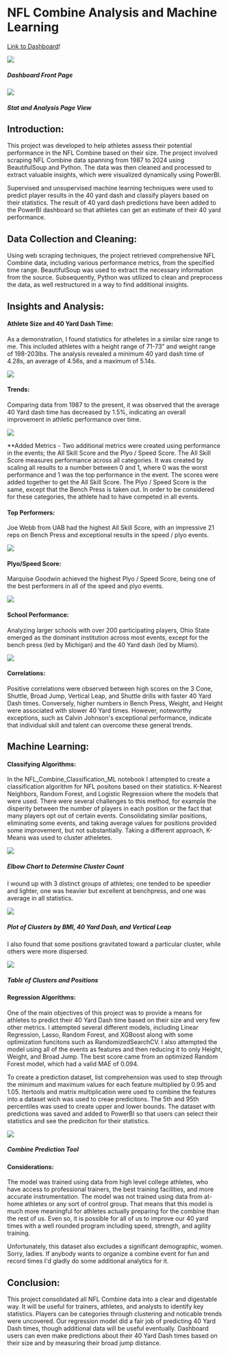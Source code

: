 # NFL Combine Analysis and Machine Learning
[Link to Dashboard](https://scary62.pythonanywhere.com/001Combine.html)!

![](images/Github_Readme/Dashboard_Front.png)
##### Dashboard Front Page

![](images/Github_Readme/Dashboard_Page.png)
##### Stat and Analysis Page View

## Introduction:
This project was developed to help athletes assess their potential performance in the NFL Combine based on their size. The project involved scraping NFL Combine data spanning from 1987 to 2024 using BeautifulSoup and Python. The data was  then cleaned and processed to extract valuable insights, which were visualized dynamically using PowerBI.

Supervised and unsupervised machine learning techniques were used to predict player results in the 40 yard dash and classify players based on their statistics. The result of 40 yard dash predictions have been added to the PowerBI dashboard so that athletes can get an estimate of their 40 yard performance.

## Data Collection and Cleaning:
Using web scraping techniques, the project retrieved comprehensive NFL Combine data, including various performance metrics, from the specified time range. BeautifulSoup was used to extract the necessary information from the source. Subsequently, Python was utilized to clean and preprocess the data, as well restructured in a way to find additional insights.

## Insights and Analysis:

#### Athlete Size and 40 Yard Dash Time:
As a demonstration, I found statistics for atheletes in a similar size range to me. This included athletes with a height range of 71-73" and weight range of 198-203lbs. The analysis revealed a minimum 40 yard dash time of 4.28s, an average of 4.56s, and a maximum of 5.14s.

![](images/Github_Readme/mysize_stats.png)

#### Trends:
Comparing data from 1987 to the present, it was observed that the average 40 Yard dash time has decreased by 1.5%, indicating an overall improvement in athletic performance over time.

![](images/Github_Readme/40_Yard_trend.png)

**Added Metrics - Two additional metrics were created using performance in the events; the All Skill Score and the Plyo / Speed Score. The All Skill Score measures performance across all categories. It was created by scaling all results to a number between 0 and 1, where 0 was the worst performance and 1 was the top performance in the event. The scores were added together to get the All Skill Score. The Plyo / Speed Score is the same, except that the Bench Press is taken out. In order to be considered for these categories, the athlete had to have competed in all events.

#### Top Performers:
Joe Webb from UAB had the highest All Skill Score, with an impressive 21 reps on Bench Press and exceptional results in the speed / plyo events.

![](images/Github_Readme/all_skill.png)

#### Plyo/Speed Score:
Marquise Goodwin achieved the highest Plyo / Speed Score, being one of the best performers in all of the speed and plyo events.

![](images/Github_Readme/all_speed.png)


#### School Performance:
Analyzing larger schools with over 200 participating players, Ohio State emerged as the dominant institution across most events, except for the bench press (led by Michigan) and the 40 Yard dash (led by Miami).

![](images/Github_Readme/college_scores.png)

#### Correlations:
Positive correlations were observed between high scores on the 3 Cone, Shuttle, Broad Jump, Vertical Leap, and Shuttle drills with faster 40 Yard Dash times. Conversely, higher numbers in Bench Press, Weight, and Height were associated with slower 40 Yard times. However, noteworthy exceptions, such as Calvin Johnson's exceptional performance, indicate that individual skill and talent can overcome these general trends.

## Machine Learning:

#### Classifying Algorithms:
In the NFL_Combine_Classification_ML notebook I attempted to create a classification algorithm for NFL positons based on their statistics. K-Nearest Neighbors, Random Forest, and Logistic Regression where the models that were used. There were several challenges to this method, for example the disperity between the number of players in each position or the fact that many players opt out of certain events. Consolidating similar positions, eliminating some events, and taking average values for positions provided some improvement, but not substantially. Taking a different approach, K-Means was used to cluster atheletes. 

![](images/Github_Readme/elbow_chart.png)
##### Elbow Chart to Determine Cluster Count

I wound up with 3 distinct groups of athletes; one tended to be speedier and lighter, one was heavier but excellent at benchpress, and one was average in all statistics.

![](images/Github_Readme/3d_scatter.png)
##### Plot of Clusters by BMI, 40 Yard Dash, and Vertical Leap

 I also found that some positions gravitated toward a particular cluster, while others were more dispersed. 

![](images/Github_Readme/cluster_positions.png)
##### Table of Clusters and Positions

#### Regression Algorithms:
One of the main objectives of this project was to provide a means for athletes to predict their 40 Yard Dash time based on their size and very few other metrics. I attempted several different models, including Linear Regression, Lasso, Random Forest, and XGBoost along with some optimization funcitons such as RandomizedSearchCV. I also attempted the model using all of the events as features and then reducing it to only Height, Weight, and Broad Jump. The best score came from an optimized Random Forest model, which had a valid MAE of 0.094.

To create a prediction dataset, list comprehension was used to step through the minimum and maximum values for each feature multiplied by 0.95 and 1.05. Itertools and matrix multiplication were used to combine the features into a dataset wich was used to creae predicitons. The 5th and 95th percentiles was used to create upper and lower bounds. The dataset with predictions was saved and added to PowerBI so that users can select their statistics and see the prediciton for their statistics. 

![](images/Github_Readme/combine_predictions.png)
##### Combine Prediction Tool


#### Considerations:
The model was trained using data from high level college athletes, who have access to professional trainers, the best training facilities, and more accurate instrumentation. The model was not trained using data from at-home athletes or any sort of control group.  That means that this model is much more meaningful for athletes actually preparing for the combine than the rest of us. Even so, it is possible for all of us to improve our 40 yard times with a well rounded program including speed, strength, and agility training.

Unfortunately, this dataset also excludes a significant demographic, women. Sorry, ladies. If anybody wants to organize a combine event for fun and record times I'd gladly do some additional analytics for it.

## Conclusion:
This project consolidated all NFL Combine data into a clear and digestable way. It will be useful for trainers, athletes, and analysts to identify key statistics. Players can be categories through clustering and noticable trends were uncovered. Our regression model did a fair job of predicting 40 Yard Dash times, though additional data will be useful eventually. Dashboard users can even make predictions about their 40 Yard Dash times based on their size and by measuring their broad jump distance. 